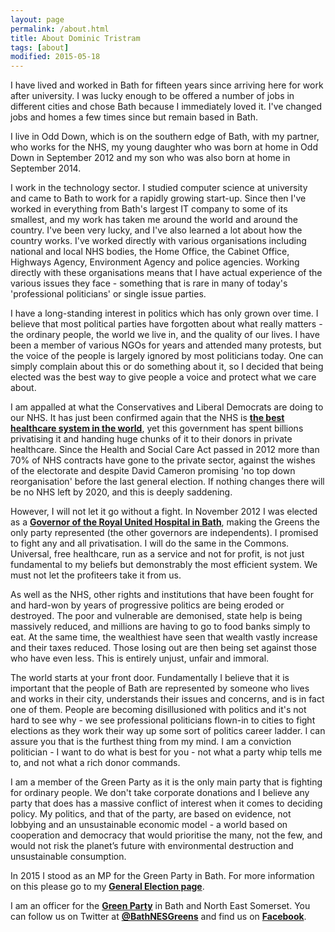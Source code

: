 ```yaml
---
layout: page
permalink: /about.html
title: About Dominic Tristram
tags: [about]
modified: 2015-05-18
---
```


I have lived and
worked in Bath for fifteen years since arriving here for work after university. I
was lucky enough to be offered a number of jobs in different cities and chose Bath
because I immediately loved it. I've changed jobs and homes a few times since but
remain based in Bath.

I live in Odd Down, which is on the southern edge of Bath, with my partner, who works for
the NHS, my young daughter who was born at home in Odd Down in September 2012 and my son
who was also born at home in September 2014.

I work in the technology sector. I studied computer science at university and came
to Bath to work for a rapidly growing start-up. Since then I've worked in everything from Bath's
largest IT company to some of its smallest, and my work has taken me around the world
and around the country. I've been very lucky, and I've also learned a lot about how
the country works. I've worked directly with various organisations including national and
local NHS bodies, the Home Office, the Cabinet Office, Highways Agency, Environment Agency
and police agencies. Working directly with these organisations means that I have actual experience
of the various issues they face - something that is rare in many of today's 'professional
politicians' or single issue parties.

I have a long-standing interest in politics which has only grown over time. I
believe that most political parties have forgotten about what really matters - the
ordinary people, the world we live in, and the quality of our lives. I have
been a member of various NGOs for years and attended many protests, but the
voice of the people is largely ignored by most politicians today. One can simply
complain about this or do something about it, so I decided that being elected
was the best way to give people a voice and protect what we care about.

I am appalled at what the Conservatives and Liberal Democrats are doing to our NHS.
It has just been confirmed again that the NHS is [**the best healthcare system in the
world**](http://www.theguardian.com/society/2014/jun/17/nhs-health), yet this
government has spent billions privatising it and handing huge chunks of it to their
donors in private healthcare. Since the Health and Social Care Act passed in 2012
more than 70% of NHS contracts have gone to the private sector, against the wishes
of the electorate and despite David Cameron promising 'no top down reorganisation'
before the last general election. If nothing changes there will be no NHS left by
2020, and this is deeply saddening.

However, I will not let it go without a fight.
In November 2012 I was elected as a [**Governor of the Royal United Hospital in Bath**](http://www.ruh.nhs.uk/foundationtrust/governors/index.asp?menu_id=3), making the Greens the only party represented (the other governors are independents).
I promised to fight any and all privatisation.
I will do the same in the Commons. Universal, free healthcare, run as a service and
not for profit, is not just fundamental to my beliefs but demonstrably the most
efficient system. We must not let the profiteers take it from us.

As well as the NHS, other rights and institutions that have been fought for and hard-won by
years of progressive politics are being eroded or destroyed. The poor and vulnerable
are demonised, state help is being massively reduced, and millions are having to go
to food banks simply to eat. At the same time, the wealthiest have seen that wealth
vastly increase and their taxes reduced. Those losing out are then being set against
those who have even less. This is entirely unjust, unfair and immoral.

The world starts at your front door. Fundamentally I believe that it is important that
the people of Bath are represented by someone who lives and works in their city,
understands their issues and concerns, and is in fact one of them. People are
becoming disillusioned with politics and it's not hard to see why - we see professional
politicians flown-in to cities to fight elections as they work their way up some
sort of politics career ladder. I can assure you that is the furthest thing from my
mind. I am a conviction politician - I want to do what is best for you -
not what a party whip tells me to, and not what a rich donor commands.

I am a member of the Green Party as it is the only main party that
is fighting for ordinary people. We don't take corporate donations and I believe 
any party that does has a massive conflict of interest when it comes to deciding policy.
My politics, and that of the party, are based on evidence, not lobbying and an unsustainable
economic model - a world based on cooperation and democracy that would prioritise the many,
not the few, and would not risk the planet’s future with environmental destruction and
unsustainable consumption.

In 2015 I stood as an MP for the Green Party in Bath. For more information on this please
go to my [**General Election page**](http://dominictristram.com/bath2015).

I am an officer for the [**Green Party**](http://bath.greenparty.org.uk)
in Bath and North East Somerset. You can follow us on Twitter at [**@BathNESGreens**](http://twitter.com/BathNESGreens) and find us on [**Facebook**](https://www.facebook.com/BathGreens).


